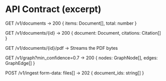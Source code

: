 # API Contract (excerpt)

GET /v1/documents
→ 200 { items: Document[], total: number }

GET /v1/documents/{id}
→ 200 { document: Document, citations: Citation[] }

GET /v1/documents/{id}/pdf
→ Streams the PDF bytes

GET /v1/graph?min_confidence=0.7
→ 200 { nodes: GraphNode[], edges: GraphEdge[] }

POST /v1/ingest
form-data: files[]
→ 202 { document_ids: string[] }
